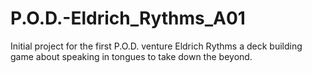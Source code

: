 # P.O.D.-Eldrich_Rythms_A01

Initial project for the first P.O.D. venture Eldrich Rythms a deck building game about speaking in tongues to take down the beyond.
